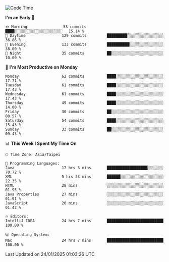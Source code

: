 <!--START_SECTION:waka-->
![Code Time](http://img.shields.io/badge/Code%20Time-1%2C614%20hrs%2024%20mins-blue)

**I'm an Early 🐤** 

```text
🌞 Morning                53 commits          ████░░░░░░░░░░░░░░░░░░░░░   15.14 % 
🌆 Daytime                129 commits         █████████░░░░░░░░░░░░░░░░   36.86 % 
🌃 Evening                133 commits         ██████████░░░░░░░░░░░░░░░   38.00 % 
🌙 Night                  35 commits          ██░░░░░░░░░░░░░░░░░░░░░░░   10.00 % 
```
📅 **I'm Most Productive on Monday** 

```text
Monday                   62 commits          ████░░░░░░░░░░░░░░░░░░░░░   17.71 % 
Tuesday                  61 commits          ████░░░░░░░░░░░░░░░░░░░░░   17.43 % 
Wednesday                61 commits          ████░░░░░░░░░░░░░░░░░░░░░   17.43 % 
Thursday                 49 commits          ████░░░░░░░░░░░░░░░░░░░░░   14.00 % 
Friday                   30 commits          ██░░░░░░░░░░░░░░░░░░░░░░░   08.57 % 
Saturday                 54 commits          ████░░░░░░░░░░░░░░░░░░░░░   15.43 % 
Sunday                   33 commits          ██░░░░░░░░░░░░░░░░░░░░░░░   09.43 % 
```


📊 **This Week I Spent My Time On** 

```text
🕑︎ Time Zone: Asia/Taipei

💬 Programming Languages: 
Java                     17 hrs 3 mins       ██████████████████░░░░░░░   70.72 % 
XML                      5 hrs 23 mins       ██████░░░░░░░░░░░░░░░░░░░   22.35 % 
HTML                     28 mins             ░░░░░░░░░░░░░░░░░░░░░░░░░   01.95 % 
Java Properties          27 mins             ░░░░░░░░░░░░░░░░░░░░░░░░░   01.91 % 
JavaScript               20 mins             ░░░░░░░░░░░░░░░░░░░░░░░░░   01.42 % 

🔥 Editors: 
IntelliJ IDEA            24 hrs 7 mins       █████████████████████████   100.00 % 

💻 Operating System: 
Mac                      24 hrs 7 mins       █████████████████████████   100.00 % 
```


 Last Updated on 24/01/2025 01:03:26 UTC
<!--END_SECTION:waka-->
